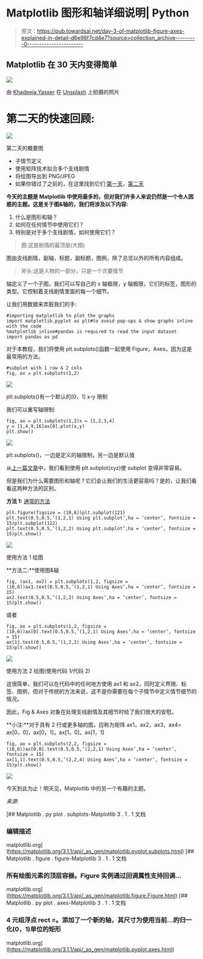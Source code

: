 # Matplotlib 图形和轴详细说明| Python

> 原文：<https://pub.towardsai.net/day-3-of-matplotlib-figure-axes-explained-in-detail-d6e98f7cd4e7?source=collection_archive---------0----------------------->

## Matplotlib 在 30 天内变得简单

![](img/518f0cd12d1aaa271ae0b659f258888d.png)

由 [Khadeeja Yasser](https://unsplash.com/@k_yasser?utm_source=unsplash&utm_medium=referral&utm_content=creditCopyText) 在 [Unsplash](https://unsplash.com/s/photos/3?utm_source=unsplash&utm_medium=referral&utm_content=creditCopyText) 上拍摄的照片

# 第二天的快速回顾:

![](img/c398844894460ef631b301c1ed969d7e.png)

第二天的概要图

*   子情节定义
*   使用矩阵技术拟合多个支线剧情
*   将绘图导出到 PNG/JPEG
*   如果你错过了之前的，在这里找到它们:[第一天](https://medium.com/@davidgladson5/day-1-of-matplotlib-e942923a10ae)，[第二天](https://medium.com/@davidgladson5/day-2-of-matplotlib-how-to-fit-multiple-subplots-in-the-same-window-c964f49ee503)

**今天的主题是 Matplotlib 中使用最多的，但对我们许多人来说仍然是一个令人困惑的主题。这是关于图&轴的，我们将涉及以下内容:**

1.  什么是图形和轴？
2.  如何在任何情节中使用它们？
3.  特别是对于多个支线剧情，如何使用它们？

> 图:这是剧情的最顶层(大图)

图由支线剧情，副轴，标题，副标题，图例，除了总览以外的所有内容组成。

> 斧头:这是人物的一部分，只是一个次要情节

轴定义了一个子图，我们可以写自己的 x 轴极限，y 轴极限，它们的标签，图形的类型。它控制着支线剧情里面的每一个细节。

让我们用数据来弄脏我们的手:

```
#importing matplotlib to plot the graphs
import matplotlib.pyplot as plt#to avoid pop-ups & show graphs inline with the code
%matplotlib inline#pandas is required to read the input dataset
import pandas as pd
```

对于本教程，我们将使用 plt.subplots()函数一起使用 Figure，Axes，因为这是最常用的方法。

```
#subplot with 1 row & 2 cols
fig, ax = plt.subplots(1,2)
```

![](img/8b2b36e503315a8eaacb7a0a4398d9d8.png)

plt.subplots()有一个默认的[0，1] x-y 限制

我们可以重写轴限制:

```
fig, ax = plt.subplots(1,2)x = [1,2,3,4]
y = [1,4,9,16]ax[0].plot(x,y)
plt.show()
```

![](img/973ca3003323e6528939db2af7ea6a4b.png)

plt.subplots()，一边是定义的轴限制，另一边是默认值

从[上一篇文章](https://medium.com/@davidgladson5/day-2-of-matplotlib-how-to-fit-multiple-subplots-in-the-same-window-c964f49ee503)中，我们看到使用 plt.subplot(xyz)使 subplot 变得非常容易。

但是我们为什么需要图形和轴呢？它们会让我们的生活更容易吗？是的，让我们看看这两种方法的区别。

**方法 1:** [通常的方法](https://medium.com/@davidgladson5/day-2-of-matplotlib-how-to-fit-multiple-subplots-in-the-same-window-c964f49ee503)

```
plt.figure(figsize = (10,6))plt.subplot(121)
plt.text(0.5,0.5,’(1,2,1) Using plt.subplot’,ha = ‘center’, fontsize = 15)plt.subplot(122)
plt.text(0.5,0.5,’(1,2,2) Using plt.subplot’,ha = ‘center’, fontsize = 15)plt.show()
```

![](img/9d8a0b05bdf21a7b0bd5cdaf44cb8898.png)

使用方法 1 绘图

**方法二:**使用图&轴

```
fig, (ax1, ax2) = plt.subplots(1,2, figsize = (10,6))ax1.text(0.5,0.5,’(1,2,1) Using Axes’,ha = ‘center’, fontsize = 15)
ax2.text(0.5,0.5,’(1,2,2) Using Axes’,ha = ‘center’, fontsize = 15)plt.show()
```

或者

```
fig, ax = plt.subplots(1,2, figsize = (10,6))ax[0].text(0.5,0.5,’(1,2,1) Using Axes’,ha = ‘center’, fontsize = 15)
ax[1].text(0.5,0.5,’(1,2,2) Using Axes’,ha = ‘center’, fontsize = 15)plt.show()
```

![](img/9564473ec622753a865b1ca8f063bc1c.png)

使用方法 2 绘图(使用代码 1/代码 2)

这很简单，我们可以在代码中的任何地方使用 ax1 和 ax2，同时定义界限、标签、图例，但对于传统的方法来说，这不是你需要在每个子情节中定义情节细节的情况。

因此，Fig & Axes 对象在处理支线剧情及其细节时给了我们很大的安慰。

**小注:**对于具有 2 行或更多轴的图，应称为矩阵 ax1，ax2，ax3，ax4= ax[0，0]，ax[0，1]，ax[1，0]，ax[1，1]

```
fig, ax = plt.subplots(2,2, figsize = (10,6))ax[0,0].text(0.5,0.5,’(2,2,1) Using Axes’,ha = ‘center’, fontsize = 15)
ax[1,1].text(0.5,0.5,’(2,2,4) Using Axes’,ha = ‘center’, fontsize = 15)plt.show()
```

![](img/7da720336882df292ad46261eb6d246b.png)

今天到此为止！明天见，Matplotlib 中的另一个有趣的主题。

*来源:*

[](https://matplotlib.org/3.1.1/api/_as_gen/matplotlib.pyplot.subplots.html) [## Matplotlib . py plot . subplots-Matplotlib 3 . 1 . 1 文档

### 编辑描述

matplotlib.org](https://matplotlib.org/3.1.1/api/_as_gen/matplotlib.pyplot.subplots.html) [](https://matplotlib.org/3.1.1/api/_as_gen/matplotlib.figure.Figure.html) [## Matplotlib . figure . figure-Matplotlib 3 . 1 . 1 文档

### 所有绘图元素的顶层容器。Figure 实例通过回调属性支持回调…

matplotlib.org](https://matplotlib.org/3.1.1/api/_as_gen/matplotlib.figure.Figure.html) [](https://matplotlib.org/3.1.1/api/_as_gen/matplotlib.pyplot.axes.html) [## Matplotlib . py plot . axes-Matplotlib 3 . 1 . 1 文档

### 4 元组浮点 rect =。添加了一个新的轴，其尺寸为使用当前…的归一化(0，1)单位的矩形

matplotlib.org](https://matplotlib.org/3.1.1/api/_as_gen/matplotlib.pyplot.axes.html)